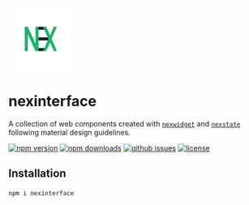 ![nex logo](./logo.png)

# nexinterface

A collection of web components created with [`nexwidget`](https://github.com/Hawmex/nexwidget) and [`nexstate`](https://github.com/Hawmex/nexstate) following material design guidelines.

[![npm version](https://img.shields.io/npm/v/nexinterface?style=for-the-badge)](https://npmjs.com/package/nexinterface)
[![npm downloads](https://img.shields.io/npm/dw/nexinterface?style=for-the-badge)](https://npmjs.com/package/nexinterface)
[![github issues](https://img.shields.io/github/issues/Hawmex/nexinterface?style=for-the-badge)](https://github.com/Hawmex/nexinterface/issues)
[![license](https://img.shields.io/npm/l/nexinterface?style=for-the-badge)](https://github.com/Hawmex/nexinterface)

## Installation

```
npm i nexinterface
```
